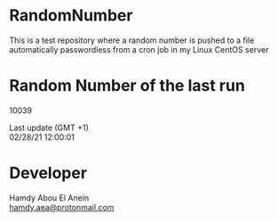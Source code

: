 # RandomNumber    
This is a test repository where a random number is pushed to a file automatically passwordless from a cron job in my Linux CentOS server    
# Random Number of the last run   
10039
      
Last update (GMT +1)    
02/28/21 12:00:01
# Developer    
Hamdy Abou El Anein   
hamdy.aea@protonmail.com
